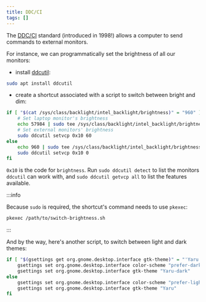 ```yaml
---
title: DDC/CI
tags: []
---
```


The [DDC/CI](https://en.wikipedia.org/wiki/Display_Data_Channel#DDC/CI) standard (introduced in 1998!) allows a computer to send commands to external monitors.

For instance, we can programmatically set the brightness of all our monitors:

- install [ddcutil](https://github.com/rockowitz/ddcutil):

```bash
sudo apt install ddcutil
```

- create a shortcut associated with a script to switch between bright and dim:

```bash
if [ "$(cat /sys/class/backlight/intel_backlight/brightness)" = "960" ]; then
	# Set laptop monitor's brightness
	echo 57984 | sudo tee /sys/class/backlight/intel_backlight/brightness
	# Set external monitors' brightness
	sudo ddcutil setvcp 0x10 60
else
	echo 960 | sudo tee /sys/class/backlight/intel_backlight/brightness
	sudo ddcutil setvcp 0x10 0
fi
```

`0x10` is the code for `brightness`. Run `sudo ddcutil detect` to list the monitors `ddcutil` can work with, and `sudo ddcutil getvcp all` to list the features available.

:::info

Because `sudo` is required, the shortcut's command needs to use `pkexec`:

```bash
pkexec /path/to/switch-brightness.sh
```

:::

And by the way, here's another script, to switch between light and dark themes:

```bash
if [ "$(gsettings get org.gnome.desktop.interface gtk-theme)" = "'Yaru'" ]; then
	gsettings set org.gnome.desktop.interface color-scheme "prefer-dark"
	gsettings set org.gnome.desktop.interface gtk-theme "Yaru-dark"
else
	gsettings set org.gnome.desktop.interface color-scheme "prefer-light"
	gsettings set org.gnome.desktop.interface gtk-theme "Yaru"
fi
```
